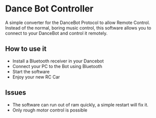 # Dance Bot Controller

A simple converter for the DanceBot Protocol to allow Remote Control.
Instead of the normal, boring music control, this software allows you to connect to your DanceBot and control it remotely.

## How to use it

- Install a Bluetooth receiver in your Dancebot
- Connect your PC to the Bot using Bluetooth
- Start the software
- Enjoy your new RC Car

## Issues

- The software can run out of ram quickly, a simple restart will fix it.
- Only rough motor control is possible
